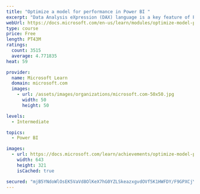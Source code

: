 ```yaml
---
title: "Optimize a model for performance in Power BI "
excerpt: "Data Analysis eXpression (DAX) language is a key feature of Power BI. It is used to create calculated columns, calculated tables, and measures. In this module, you will learn how to use DAX to solve typical analytics problems. You will learn about one of the most popular DAX functions, CALCULATE, and how it can override the default behavior of Power BI."
webUrl: https://docs.microsoft.com/en-us/learn/modules/optimize-model-power-bi/
type: course
price: Free
length: PT43M
ratings:
  count: 3515
  average: 4.771835
heat: 59

provider:
  name: Microsoft Learn
  domain: microsoft.com
  images:
    - url: /assets/images/organizations/microsoft.com-50x50.jpg
      width: 50
      height: 50

levels:
  - Intermediate

topics:
  - Power BI

images:
  - url: https://docs.microsoft.com/learn/achievements/optimize-model-power-bi-social.png
    width: 643
    height: 321
    isCached: true

secured: "mjB5YNdoWlOsEK5VaVd8OlKeX7hG0YZLSkeazxgvdOVf5K1HWFDY/F9GPXCjYVOhCcvIJjDT80hAxTCwM/yaFJQ/vLdqFuUHJvZRK5o7e5fNm4Mg0gxan4yf5sABWUV0N1EQQDzlUP/G+eJkCrCzUqiSONYDdLgN8UgN9jXiCN7Ldjh3zXe5YOSwrnfcdBcgdci2U1aEovjKtMJbRPb2TMfg06aP4I7Nd3rMPK5gvfMQ8kFq/yv9G3YG+t9id7lYke/ziO+f9R3filTBxq1msfrzqy+dx1dD6MTTq12Cf+bf/KxJcCOnrMVTbxklclK5PJMI/g3kXXlq3OCpd1uS/D1vPg0QTSWoPhjJJKGMa8S+65z8eONwRUl4HgL43Hln8M4FkXx3/a2Lme0FMv4l3mSC0DOhhCpnsaKybLx8NGA=;GvgRW1VZj7svvIax2rnDYg=="
---
```



